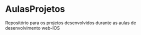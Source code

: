 # AulasProjetos
Repositório para os projetos desenvolvidos durante as aulas de desenvolvimento web-IOS
